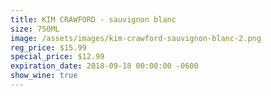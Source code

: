 ```yaml
---
title: KIM CRAWFORD - sauvignon blanc
size: 750ML
image: /assets/images/kim-crawford-sauvignon-blanc-2.png
reg_price: $15.99
special_price: $12.99
expiration_date: 2018-09-18 00:00:00 -0600
show_wine: true
---
```


